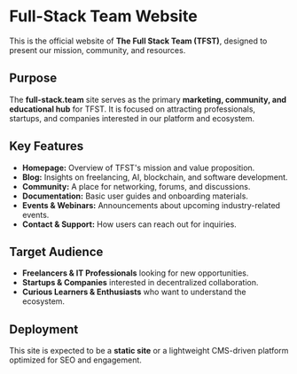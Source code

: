 # Full-Stack Team Website

This is the official website of **The Full Stack Team (TFST)**, designed to present our mission, community, and resources.

## Purpose

The **full-stack.team** site serves as the primary **marketing, community, and educational hub** for TFST. It is focused on attracting professionals, startups, and companies interested in our platform and ecosystem.

## Key Features

- **Homepage:** Overview of TFST's mission and value proposition.
- **Blog:** Insights on freelancing, AI, blockchain, and software development.
- **Community:** A place for networking, forums, and discussions.
- **Documentation:** Basic user guides and onboarding materials.
- **Events & Webinars:** Announcements about upcoming industry-related events.
- **Contact & Support:** How users can reach out for inquiries.

## Target Audience

- **Freelancers & IT Professionals** looking for new opportunities.
- **Startups & Companies** interested in decentralized collaboration.
- **Curious Learners & Enthusiasts** who want to understand the ecosystem.

## Deployment

This site is expected to be a **static site** or a lightweight CMS-driven platform optimized for SEO and engagement.

